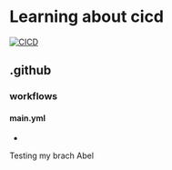 # Learning about cicd

[![CICD](https://github.com/meanjula/CICD/actions/workflows/main.yml/badge.svg?branch=master)](https://github.com/meanjula/CICD/actions/workflows/main.yml)

## .github

### workflows

#### main.yml

-

Testing my brach Abel
